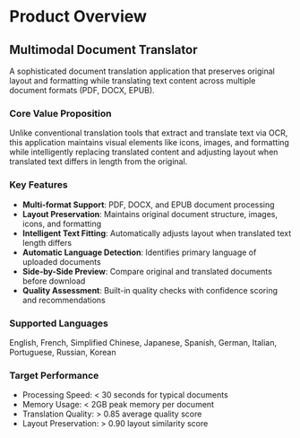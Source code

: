 # Product Overview

## Multimodal Document Translator

A sophisticated document translation application that preserves original layout and formatting while translating text content across multiple document formats (PDF, DOCX, EPUB).

### Core Value Proposition
Unlike conventional translation tools that extract and translate text via OCR, this application maintains visual elements like icons, images, and formatting while intelligently replacing translated content and adjusting layout when translated text differs in length from the original.

### Key Features
- **Multi-format Support**: PDF, DOCX, and EPUB document processing
- **Layout Preservation**: Maintains original document structure, images, icons, and formatting
- **Intelligent Text Fitting**: Automatically adjusts layout when translated text length differs
- **Automatic Language Detection**: Identifies primary language of uploaded documents
- **Side-by-Side Preview**: Compare original and translated documents before download
- **Quality Assessment**: Built-in quality checks with confidence scoring and recommendations

### Supported Languages
English, French, Simplified Chinese, Japanese, Spanish, German, Italian, Portuguese, Russian, Korean

### Target Performance
- Processing Speed: < 30 seconds for typical documents
- Memory Usage: < 2GB peak memory per document
- Translation Quality: > 0.85 average quality score
- Layout Preservation: > 0.90 layout similarity score